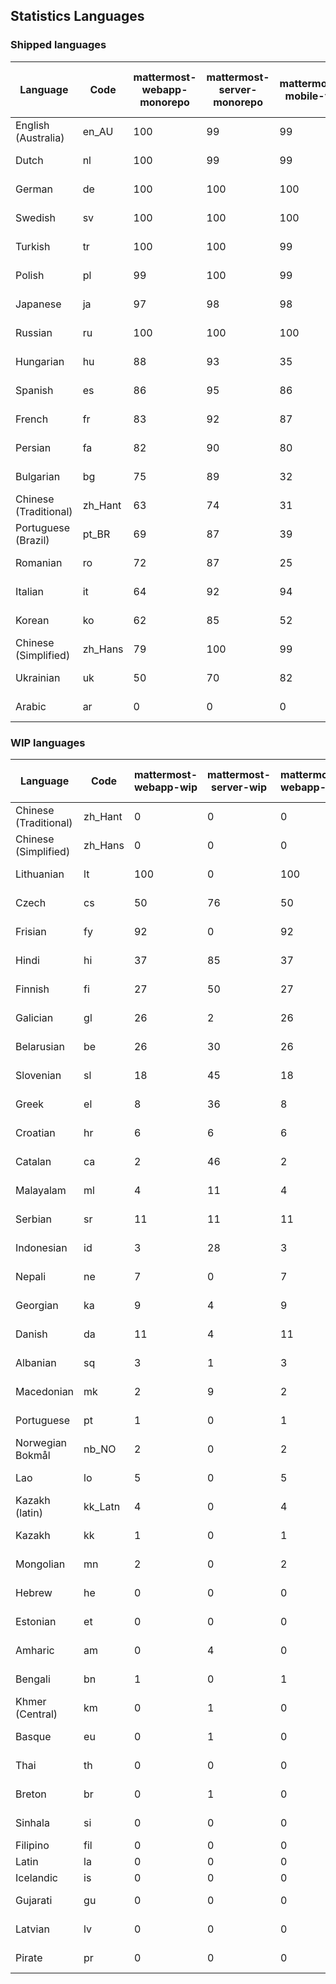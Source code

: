 ## Statistics Languages ##
###  Shipped languages  ###
|Language|Code|mattermost-webapp-monorepo|mattermost-server-monorepo|mattermost-mobile-v2|mattermost-desktop|mattermost-boards-webapp-monorepo|mattermost-playbooks-webapp-monorepo|calls-webapp|Total|Last Modified|
|---|---|---|---|---|---|---|---|---|---|---|
|English (Australia)|en_AU| 100| 99| 99| 100| 0| 0| 0| 99|2023-08-04T11:29:56.773492Z|
|Dutch|nl| 100| 99| 99| 100| 0| 0| 100| 99|2023-08-07T07:37:04.745584Z|
|German|de| 100| 100| 100| 100| 0| 0| 100| 99|2023-08-08T06:55:03.514410Z|
|Swedish|sv| 100| 100| 100| 100| 0| 0| 100| 99|2023-08-08T14:15:40.490406Z|
|Turkish|tr| 100| 100| 99| 100| 0| 0| 100| 99|2023-08-05T08:42:35.666448Z|
|Polish|pl| 99| 100| 99| 100| 0| 0| 100| 99|2023-08-08T05:32:47.524270Z|
|Japanese|ja| 97| 98| 98| 100| 0| 0| 98| 98|2023-08-03T06:32:10.836195Z|
|Russian|ru| 100| 100| 100| 100| 0| 0| 72| 97|2023-08-08T08:05:07.358923Z|
|Hungarian|hu| 88| 93| 35| 94| 0| 0| 0| 87|2023-07-31T13:19:55.594283Z|
|Spanish|es| 86| 95| 86| 93| 0| 0| 28| 84|2023-07-31T13:18:55.759017Z|
|French|fr| 83| 92| 87| 91| 0| 0| 57| 83|2023-07-31T13:19:36.037317Z|
|Persian|fa| 82| 90| 80| 94| 0| 0| 0| 80|2023-07-31T13:19:14.960640Z|
|Bulgarian|bg| 75| 89| 32| 0| 0| 0| 0| 74|2023-07-31T13:17:56.186033Z|
|Chinese (Traditional)|zh_Hant| 63| 74| 31| 100| 0| 0| 4| 74|2023-08-01T08:11:45.315633Z|
|Portuguese (Brazil)|pt_BR| 69| 87| 39| 47| 0| 0| 70| 72|2023-07-31T13:21:58.244403Z|
|Romanian|ro| 72| 87| 25| 0| 0| 0| 0| 71|2023-07-31T13:22:18.753110Z|
|Italian|it| 64| 92| 94| 22| 0| 0| 24| 70|2023-07-31T13:20:15.903524Z|
|Korean|ko| 62| 85| 52| 100| 0| 0| 2| 67|2023-07-31T13:15:20.788234Z|
|Chinese (Simplified)|zh_Hans| 79| 100| 99| 100| 0| 0| 98| 59|2023-08-02T05:55:24.614702Z|
|Ukrainian|uk| 50| 70| 82| 76| 0| 0| 0| 58|2023-07-31T13:16:37.476150Z|
|Arabic|ar| 0| 0| 0| 43| 0| 0| 0| 3|2023-07-10T13:08:48.325143Z|
###  WIP languages  ###
|Language|Code|mattermost-webapp-wip|mattermost-server-wip|mattermost-webapp-wip|mattermost-desktop-wip|Total|Last Modified|
|---|---|---|---|---|---|---|--|
|Chinese (Traditional)|zh_Hant| 0| 0| 0| 0| 74|2023-08-01T08:11:45.315633Z|
|Chinese (Simplified)|zh_Hans| 0| 0| 0| 3| 59|2023-08-02T05:55:24.614702Z|
|Lithuanian|lt| 100| 0| 100| 100| 44|2023-04-20T18:20:36.422339Z|
|Czech|cs| 50| 76| 50| 100| 40|2023-08-04T09:02:12.265970Z|
|Frisian|fy| 92| 0| 92| 0| 38|2023-03-30T14:04:28.368728Z|
|Hindi|hi| 37| 85| 37| 0| 30|2023-06-25T16:00:48.875553Z|
|Finnish|fi| 27| 50| 27| 0| 21|2023-03-30T14:04:14.936366Z|
|Galician|gl| 26| 2| 26| 0| 21|2023-02-16T10:53:47.791156Z|
|Belarusian|be| 26| 30| 26| 9| 17|2023-03-30T14:03:09.873427Z|
|Slovenian|sl| 18| 45| 18| 0| 15|2023-03-30T14:07:12.677627Z|
|Greek|el| 8| 36| 8| 0| 13|2023-03-30T14:03:55.229463Z|
|Croatian|hr| 6| 6| 6| 10| 12|2023-08-04T14:10:27.576411Z|
|Catalan|ca| 2| 46| 2| 0| 9|2023-02-22T22:19:51.633986Z|
|Malayalam|ml| 4| 11| 4| 0| 8|2023-07-08T15:38:50.105911Z|
|Serbian|sr| 11| 11| 11| 100| 8|2023-03-30T14:07:25.635161Z|
|Indonesian|id| 3| 28| 3| 0| 7|2023-01-20T12:30:26.132977Z|
|Nepali|ne| 7| 0| 7| 0| 7|2023-03-30T14:06:47.028356Z|
|Georgian|ka| 9| 4| 9| 0| 5|2023-06-23T10:19:49.433102Z|
|Danish|da| 11| 4| 11| 0| 5|2023-02-28T08:17:12.460986Z|
|Albanian|sq| 3| 1| 3| 0| 5|2023-03-30T14:07:18.996586Z|
|Macedonian|mk| 2| 9| 2| 29| 3|2023-05-05T04:29:07.020368Z|
|Portuguese|pt| 1| 0| 1| 100| 3|2023-05-09T17:58:16.911770Z|
|Norwegian Bokmål|nb_NO| 2| 0| 2| 0| 2|2023-03-30T09:46:13.174135Z|
|Lao|lo| 5| 0| 5| 0| 2|2023-01-28T03:29:57.636840Z|
|Kazakh (latin)|kk_Latn| 4| 0| 4| 0| 1|2023-01-09T16:04:40.142668Z|
|Kazakh|kk| 1| 0| 1| 0| 1|2023-01-20T12:30:28.434837Z|
|Mongolian|mn| 2| 0| 2| 0| 1|2023-02-16T02:00:14.011643Z|
|Hebrew|he| 0| 0| 0| 0| 1|2023-01-20T12:30:24.610278Z|
|Estonian|et| 0| 0| 0| 0| 1|2022-06-16T11:17:55.844464Z|
|Amharic|am| 0| 4| 0| 0| 0|2020-07-04T19:22:35.416407Z|
|Bengali|bn| 1| 0| 1| 0| 0|2022-06-18T00:07:36.707192Z|
|Khmer (Central)|km| 0| 1| 0| 0| 0|2022-05-06T14:27:58.323957Z|
|Basque|eu| 0| 1| 0| 0| 0|2021-06-22T14:46:44.626603Z|
|Thai|th| 0| 0| 0| 7| 0|2023-07-02T14:03:38.691977Z|
|Breton|br| 0| 1| 0| 0| 0|2022-10-20T14:33:30.929526Z|
|Sinhala|si| 0| 0| 0| 0| 0|2022-10-24T11:26:43.423982Z|
|Filipino|fil| 0| 0| 0| 0| 0||
|Latin|la| 0| 0| 0| 0| 0||
|Icelandic|is| 0| 0| 0| 0| 0||
|Gujarati|gu| 0| 0| 0| 0| 0|2021-09-27T12:12:04.194601Z|
|Latvian|lv| 0| 0| 0| 0| 0|2022-12-17T23:24:22.390841Z|
|Pirate|pr| 0| 0| 0| 0| 0|2022-06-28T08:46:29.046651Z|
